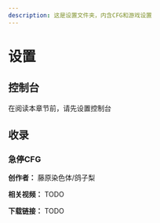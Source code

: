 ```yaml
---
description: 这是设置文件夹，内含CFG和游戏设置
---
```


# 设置

## 控制台

在阅读本章节前，请先设置控制台

## 收录

### 急停CFG

**创作者：** 藤原染色体/鸽子梨

**相关视频：** TODO 

**下载链接：** TODO